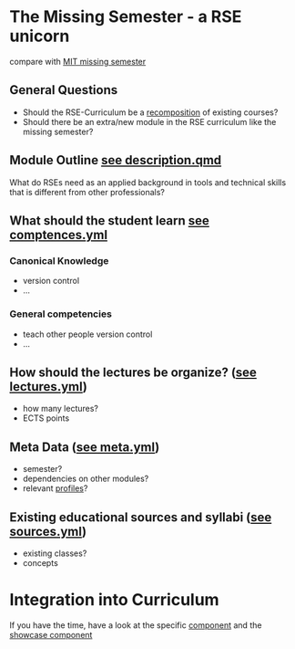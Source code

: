 

# The Missing Semester - a RSE unicorn


compare with [MIT missing semester](https://missing.csail.mit.edu/)


## General Questions


- Should the RSE-Curriculum be a [recomposition](https://github.com/the-teachingRSE-project/RSE-Masters/wiki/recomposition) of existing courses?
- Should there be an extra/new module in the RSE curriculum like the missing semester?




## Module Outline [see description.qmd](https://github.com/the-teachingRSE-project/RSE-Masters/blob/tschira-funding/components/gen_programming/description.qmd)

What do RSEs need as an applied background in tools and technical skills that is different from other professionals?



## What should the student learn [see comptences.yml](https://github.com/the-teachingRSE-project/RSE-Masters/blob/tschira-funding/components/gen_programming/competences.yml)

### Canonical Knowledge

- version control
- ...

### General competencies

- teach other people version control
- ...

## How should the lectures be organize? ([see lectures.yml](https://github.com/the-teachingRSE-project/RSE-Masters/blob/tschira-funding/components/gen_programming/lectures.yml))

- how many lectures?
- ECTS points

## Meta Data ([see meta.yml](https://github.com/the-teachingRSE-project/RSE-Masters/blob/tschira-funding/components/gen_programming/meta.yml))

- semester?
- dependencies on other modules?
- relevant [profiles](https://github.com/the-teachingRSE-project/RSE-Masters/wiki/profiles)?

## Existing educational sources and syllabi ([see sources.yml](https://github.com/the-teachingRSE-project/RSE-Masters/blob/tschira-funding/components/gen_programming/sources.yml))

- existing classes?
- concepts

# Integration into Curriculum

If you have the time, have a look at the specific [component](https://github.com/the-teachingRSE-project/RSE-Masters/tree/tschira-funding/components/rse_missingsemester) and the [showcase component](https://github.com/the-teachingRSE-project/RSE-Masters/tree/tschira-funding/components/gen_programming)